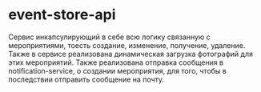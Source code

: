 # event-store-api
Сервис инкапсулирующий в себе всю логику связанную с мероприятиями, тоесть создание, изменение, получение, удаление.
Также в сервисе реализована динамическая загрузка фотографий для этих мероприятий. 
Также реализована отправка сообщения в notification-service, о создании мероприятия,
для того, чтобы в последствии отправить сообщение на почту.
